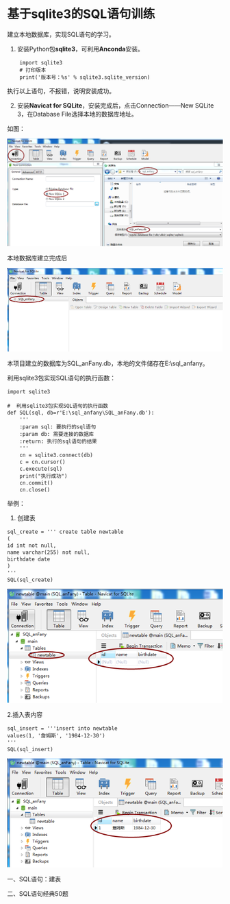 # 基于sqlite3的SQL语句训练

建立本地数据库，实现SQL语句的学习。

 1. 安装Python包**sqlite3**，可利用**Anconda**安装。
```
    import sqlite3
    # 打印版本
    print('版本号：%s' % sqlite3.sqlite_version)
```
执行以上语句，不报错，说明安装成功。
 

 2. 安装**Navicat for SQLite**，安装完成后，点击Connection——New SQLite 3，在Database File选择本地的数据库地址。
 
 如图：
 
 ![image](https://github.com/Anfany/Python3-Practice/blob/master/sqlite/db.png)
 
 本地数据库建立完成后
 
 ![image](https://github.com/Anfany/Python3-Practice/blob/master/sqlite/db1.png)
 
 
本项目建立的数据库为SQL_anFany.db，本地的文件储存在E:\sql_anfany。

利用sqlite3包实现SQL语句的执行函数：

```
import sqlite3

#  利用sqlite3包实现SQL语句的执行函数
def SQL(sql, db=r'E:\sql_anfany\SQL_anFany.db'):
    '''
    :param sql: 要执行的sql语句
    :param db: 需要连接的数据库
    :return: 执行的sql语句的结果
    '''
    cn = sqlite3.connect(db)
    c = cn.cursor()
    c.execute(sql)
    print("执行成功")
    cn.commit()
    cn.close()
```
举例：
1. 创建表
```
sql_create = ''' create table newtable
(
id int not null,
name varchar(255) not null,
birthdate date
)
'''
SQL(sql_create)
```

 ![image](https://github.com/Anfany/Python3-Practice/blob/master/sqlite/table.png)
 
2.插入表内容
```
sql_insert = '''insert into newtable
values(1, '詹姆斯', '1984-12-30')
'''
SQL(sql_insert)
```
![image](https://github.com/Anfany/Python3-Practice/blob/master/sqlite/table1.png)

一、SQL语句：建表



二、SQL语句经典50题
